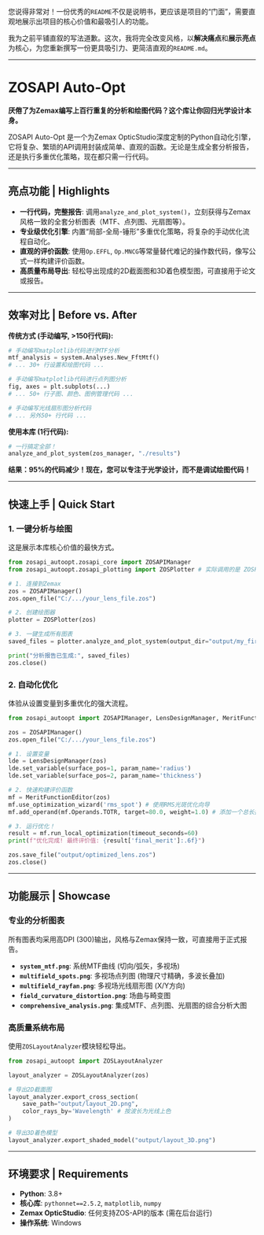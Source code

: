 您说得非常对！一份优秀的`README`不仅是说明书，更应该是项目的“门面”，需要直观地展示出项目的核心价值和最吸引人的功能。

我为之前平铺直叙的写法道歉。这次，我将完全改变风格，以**解决痛点**和**展示亮点**为核心，为您重新撰写一份更具吸引力、更简洁直观的`README.md`。

-----

# ZOSAPI Auto-Opt

**厌倦了为Zemax编写上百行重复的分析和绘图代码？这个库让你回归光学设计本身。**

ZOSAPI Auto-Opt 是一个为Zemax OpticStudio深度定制的Python自动化引擎，它将复杂、繁琐的API调用封装成简单、直观的函数。无论是生成全套分析报告，还是执行多重优化策略，现在都只需一行代码。

-----

## 亮点功能 | Highlights

  - **一行代码，完整报告**: 调用`analyze_and_plot_system()`，立刻获得与Zemax风格一致的全套分析图表（MTF、点列图、光扇图等）。
  - **专业级优化引擎**: 内置“局部-全局-锤形”多重优化策略，将复杂的手动优化流程自动化。
  - **直观的评价函数**: 使用`Op.EFFL`, `Op.MNCG`等常量替代难记的操作数代码，像写公式一样构建评价函数。
  - **高质量布局导出**: 轻松导出现成的2D截面图和3D着色模型图，可直接用于论文或报告。

-----

## 效率对比 | Before vs. After

**传统方式 (手动编写, \>150行代码):**

```python
# 手动编写matplotlib代码进行MTF分析
mtf_analysis = system.Analyses.New_FftMtf()
# ... 30+ 行设置和绘图代码 ...

# 手动编写matplotlib代码进行点列图分析  
fig, axes = plt.subplots(...)
# ... 50+ 行子图、颜色、图例管理代码 ...

# 手动编写光线扇形图分析代码
# ... 另外50+ 行代码 ...
```

**使用本库 (1行代码):**

```python
# 一行搞定全部！
analyze_and_plot_system(zos_manager, "./results")
```

**结果：95%的代码减少！现在，您可以专注于光学设计，而不是调试绘图代码！**

-----

## 快速上手 | Quick Start

### 1\. 一键分析与绘图

这是展示本库核心价值的最快方式。

```python
from zosapi_autoopt.zosapi_core import ZOSAPIManager
from zosapi_autoopt.zosapi_plotting import ZOSPlotter # 实际调用的是 ZOSPlotter 里的方法

# 1. 连接到Zemax
zos = ZOSAPIManager()
zos.open_file("C:/.../your_lens_file.zos")

# 2. 创建绘图器
plotter = ZOSPlotter(zos)

# 3. 一键生成所有图表
saved_files = plotter.analyze_and_plot_system(output_dir="output/my_first_report")

print("分析报告已生成:", saved_files)
zos.close()
```

### 2\. 自动化优化

体验从设置变量到多重优化的强大流程。

```python
from zosapi_autoopt import ZOSAPIManager, LensDesignManager, MeritFunctionEditor

zos = ZOSAPIManager()
zos.open_file("C:/.../your_lens_file.zos")

# 1. 设置变量
lde = LensDesignManager(zos)
lde.set_variable(surface_pos=1, param_name='radius')
lde.set_variable(surface_pos=2, param_name='thickness')

# 2. 快速构建评价函数
mf = MeritFunctionEditor(zos)
mf.use_optimization_wizard('rms_spot') # 使用RMS光斑优化向导
mf.add_operand(mf.Operands.TOTR, target=80.0, weight=1.0) # 添加一个总长控制

# 3. 运行优化！
result = mf.run_local_optimization(timeout_seconds=60)
print(f"优化完成! 最终评价值: {result['final_merit']:.6f}")

zos.save_file("output/optimized_lens.zos")
zos.close()
```

-----

## 功能展示 | Showcase

### 专业的分析图表

所有图表均采用高DPI (300)输出，风格与Zemax保持一致，可直接用于正式报告。

  * **`system_mtf.png`**: 系统MTF曲线 (切向/弧矢，多视场)
  * **`multifield_spots.png`**: 多视场点列图 (物理尺寸精确，多波长叠加)
  * **`multifield_rayfan.png`**: 多视场光线扇形图 (X/Y方向)
  * **`field_curvature_distortion.png`**: 场曲与畸变图
  * **`comprehensive_analysis.png`**: 集成MTF、点列图、光扇图的综合分析大图

### 高质量系统布局

使用`ZOSLayoutAnalyzer`模块轻松导出。

```python
from zosapi_autoopt import ZOSLayoutAnalyzer

layout_analyzer = ZOSLayoutAnalyzer(zos)

# 导出2D截面图
layout_analyzer.export_cross_section(
    save_path="output/layout_2D.png",
    color_rays_by='Wavelength' # 按波长为光线上色
)

# 导出3D着色模型
layout_analyzer.export_shaded_model("output/layout_3D.png")
```

-----

## 环境要求 | Requirements

  - **Python**: 3.8+
  - **核心库**: `pythonnet==2.5.2`, `matplotlib`, `numpy`
  - **Zemax OpticStudio**: 任何支持ZOS-API的版本 (需在后台运行)
  - **操作系统**: Windows